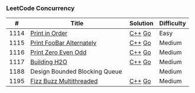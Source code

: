 ### LeetCode Concurrency

| # | Title | Solution | Difficulty |
|---| ----- | -------- | ---------- |
|1114|[Print in Order](https://leetcode.com/problems/print-in-order) | [C++](cpp/printInOrder/printInOrder.cpp) [Go](golang/printInOrder/printInOrder.go) |Easy|
|1115|[Print FooBar Alternately](https://leetcode.com/problems/print-foobar-alternately) | [C++](cpp/printFooBarAlternately/printFooBarAlternately.cpp) [Go](golang/printFooBarAlternately/printFooBarAlternately.go) |Medium|
|1116|[Print Zero Even Odd](https://leetcode.com/problems/print-zero-even-odd) | [C++](cpp/printZeroEvenOdd/printZeroEvenOdd.cpp) [Go](golang/printZeroEvenOdd/printZeroEvenOdd.go) |Medium|
|1117|[Building H2O](https://leetcode.com/problems/building-h2o) | [C++](cpp/buildingH2O/buildingH2O.cpp) [Go](golang/buildingH2O/buildingH2O.go) |Medium|
|1188|Design Bounded Blocking Queue |  |Medium|
|1195|[Fizz Buzz Multithreaded](https://leetcode.com/problems/fizz-buzz-multithreaded) | [C++](cpp/fizzBuzzMultithreaded/fizzBuzzMultithreaded.cpp) [Go](cpp/fizzBuzzMultithreaded/fizzBuzzMultithreaded.go) |Medium|
